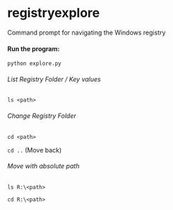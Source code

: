 # registryexplore
Command prompt for navigating the Windows registry

#### Run the program: 

`python explore.py`

###### List Registry Folder / Key values

`ls <path>`

###### Change Registry Folder

`cd <path>`

`cd ..` (Move back)

###### Move with absolute path

`ls R:\<path>`

`cd R:\<path>`
